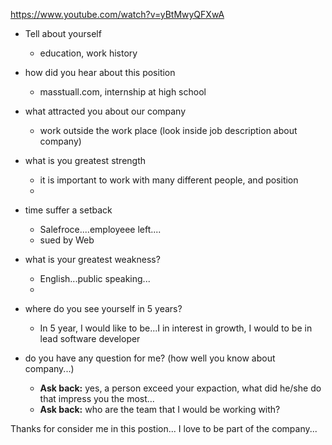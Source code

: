 https://www.youtube.com/watch?v=yBtMwyQFXwA

* Tell about yourself
    * education, work history
* how did you hear about this position
    * masstuall.com, internship at high school
* what attracted you about our company
    * work outside the work place (look inside job description about company)
* what is you greatest strength
    * it is important to work with many different people, and position
    * 
* time suffer a setback
    * Salefroce....employeee left....
    * sued by Web 
* what is your greatest weakness?
    *  English...public speaking...   
    *  
* where do you see yourself in 5 years?
    * In 5 year, I would like to be...I in interest in growth, I would to be in lead software developer

* do you have any question for me? (how well you know about company...)
    * **Ask back:** yes, a person exceed your expaction, what did he/she do that impress you the most...
    * **Ask back:** who are the team that I would be working with?




Thanks for consider me in this postion...
I love to be part of the company...
